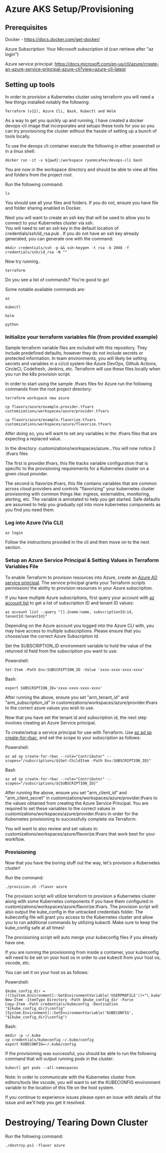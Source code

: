 # Azure AKS Setup/Provisioning

## Prerequisites

Docker - https://docs.docker.com/get-docker/    

Azure Subscription: Your Microsoft subscription id (can retrieve after "az login")

Azure service principal: https://docs.microsoft.com/en-us/cli/azure/create-an-azure-service-principal-azure-cli?view=azure-cli-latest

## Setting up tools

In order to provision a Kubernetes cluster using terraform you will need a few things installed notably the following:

    Terraform (v12), Azure Cli, Bash, Kubectl and Helm

As a way to get you quickly up and running, I have created a docker devops-cli image that incorporates and setups these tools for you so you can try provisioning the cluster without the hassle of setting up a bunch of tools locally.

To use the devops cli container execute the following in either powershell or in a linux shell:  

    docker run -it -v ${pwd}:/workspace ryanmcafee/devops-cli bash

You are now in the workspace directory and should be able to view all files and folders from the project root.

Run the following command:

    ls      

You should see all your files and folders. If you do not, ensure you have file and folder sharing enabled in Docker.

Next you will want to create an ssh key that will be used to allow you to connect to your Kubernetes cluster via ssh.       
You will need to set an ssh key in the default location of credentials/ssh/id_rsa.pub .
If you do not have an ssh key already generated, you can generate one with the command:     

    mkdir credentials/ssh -p && ssh-keygen -t rsa -b 2048 -f credentials/ssh/id_rsa -N ""

Now try running..

    terraform

Do you see a list of commands? You're good to go!

Some notable available commands are:

    az

    kubectl

    helm

    python  

### Initialize your terraform variables file (from provided example)

Sample terraform variable files are included with this repository. They include predefined defaults, however they do not include secrets or protected information. In team environments, you will likely be setting secrets and variables in a ci/cd system like Azure DevOps, Github Actions, CircleCi, Codefresh, Jenkins, etc. Terraform will use these files locally when you run the k8s provision script.

In order to start using the sample .tfvars files for Azure run the following commands from the root project directory:

    terraform workspace new azure

    cp flavors/azure/example.provider.tfvars customizations/workspaces/azure/provider.tfvars       

    cp flavors/azure/example.flavorize.tfvars customizations/workspaces/azure/flavorize.tfvars       

After doing so, you will want to set any variables in the .tfvars files that are expecting a replaced value.

In the directory: customizations/workspaces/azure...You will now notice 2 .tfvars files               

The first is provider.tfvars, this file tracks variable configuration that is specific to the provisioning requirements for a Kubernetes cluster on a given cloud provider.

The second is flavorize.tfvars, this file contains variables that are common across cloud providers and controls "flavorizing" your kubernetes cluster provisioning with common things like: ingress, externaldns, monitoring, alerting, etc. The variable is annotated to help you get started. Safe defaults are assumed to help you gradually opt into more kubernetes components as you find you need them. 

### Log into Azure (Via CLI)

```
az login
```    

Follow the instructions provided in the cli and then move on to the next section.     

### Setup an Azure Service Principal & Setting Values in Terraform Variables File

To enable Terraform to provision resources into Azure, create an [Azure AD service principal](https://docs.microsoft.com/en-us/cli/azure/create-an-azure-service-principal-azure-cli). The service principal grants your Terraform scripts permission/ the ability to provision resources in your Azure subscription.

If you have multiple Azure subscriptions, first query your account with [az account list](https://docs.microsoft.com/en-us/cli/azure/account#az-account-list) to get a list of subscription ID and tenant ID values:

```
az account list --query "[].{name:name, subscriptionId:id, tenantId:tenantId}"
```

Depending on the Azure account you logged into the Azure CLI with, you may have access to multiple subscriptions. Please ensure that you choose/use the correct Azure Subscription Id.  

Set the SUBSCRIPTION_ID environment variable to hold the value of the returned id field from the subscription you want to use:

Powershell:
```
Set-Item -Path Env:SUBSCRIPTION_ID -Value 'xxxx-xxxx-xxxx-xxxx'
```

Bash:
```
export SUBSCRIPTION_ID='xxxx-xxxx-xxxx-xxxx'
```

After running the above, ensure you set "arm_tenant_id" and "arm_subscription_id" in customizations/workspaces/azure/provider.tfvars to the correct azure values you wish to use.

Now that you have set the tenant id and subscription id, the next step involves creating an Azure Service principal.

To create/setup a service principal for use with Terraform. Use [az ad sp create-for-rbac](https://docs.microsoft.com/en-us/cli/azure/ad/sp#az-ad-sp-create-for-rbac), and set the scope to your subscription as follows:

Powershell:
```
az ad sp create-for-rbac --role="Contributor" --scopes="/subscriptions/${Get-ChildItem -Path Env:SUBSCRIPTION_ID}"
```

Bash
```
az ad sp create-for-rbac --role="Contributor" --scopes="/subscriptions/${SUBSCRIPTION_ID}"
```

After running the above, ensure you set "arm_client_id" and "arm_client_secret" in customizations/workspaces/azure/provider.tfvars to the values obtained from creating the Azure Service Principal.
You are required to set these variables to the correct values in customizations/workspaces/azure/provider.tfvars in order for the Kubernetes provisioning to successfully complete via Terraform.

You will want to also review and set values in: customizations/workspaces/azure/flavorize.tfvars that work best for your workflow.

### Provisioning

Now that you have the boring stuff out the way, let's provision a Kubernetes cluster!

Run the command:

    ./provision.sh -flavor azure

The provision script will utilize terraform to provision a Kubernetes cluster along with some Kubernetes components if you have them configured in customizations/workspaces/azure/flavorize.tfvars. The provision script will also output the kube_config in the untracked credentials folder. The kubeconfig file will grant you access to the Kubernetes cluster and allow you to run additional commands by utilizing kubectl. Make sure to keep the kube_config safe at all times!

The provisioning script will auto merge your kubeconfig files if you already have one.      

If you are running the provisioning from inside a container, your kubeconfig will need to be set on your host os in order to use kubectl from your host os, vscode, etc.

You can set it on your host os as follows:      

Powershell:     

    $kube_config_dir = (([System.Environment]::GetEnvironmentVariable('USERPROFILE'))+"\.kube")
    New-Item -ItemType Directory -Path $kube_config_dir -Force
    Copy-Item -Path credentials/kubeconfig -Destination "${kube_config_dir}\config"
    [System.Environment]::SetEnvironmentVariable('KUBECONFIG', "${kube_config_dir}\config")

Bash:   

    mkdir -p ~/.kube
    cp credentials/kubeconfig ~/.kube/config
    export KUBECONFIG=~/.kube/config
    
If the provisioning was successful, you should be able to run the following command that will output running pods in the cluster:

    kubectl get pods --all-namespaces

Note: In order to communicate with the Kubernetes cluster from editors/tools like vscode, you will want to set the KUBECONFIG environment variable to the location of this file on the host system.

If you continue to experience issues please open an issue with details of the issue and we'll help you get it resolved. 

# Destroying/ Tearing Down Cluster

Run the following command:      

    ./destroy.ps1 -flavor azure